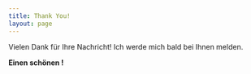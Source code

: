 ```yaml
---
title: Thank You!
layout: page
---
```


Vielen Dank für Ihre Nachricht! Ich werde mich bald bei Ihnen melden.

**Einen schönen !**
